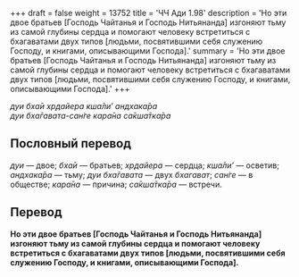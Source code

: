 +++
draft = false
weight = 13752
title = 'ЧЧ Ади 1.98'
description = 'Но эти двое братьев [Господь Чайтанья и Господь Нитьянанда] изгоняют тьму из самой глубины сердца и помогают человеку встретиться с бхагаватами двух типов [людьми, посвятившими себя служению Господу, и книгами, описывающими Господа].'
summary = 'Но эти двое братьев [Господь Чайтанья и Господь Нитьянанда] изгоняют тьму из самой глубины сердца и помогают человеку встретиться с бхагаватами двух типов [людьми, посвятившими себя служению Господу, и книгами, описывающими Господа].'
+++

_дуи бха̄и хр̣дайера кша̄ли’ андхака̄ра  
дуи бха̄гавата-сан̇ге кара̄на са̄кша̄тка̄ра_

## Пословный перевод

_дуи_ — двое; _бха̄и_ — братьев; _хр̣дайера_ — сердца; _кша̄ли’_ — осветив; _андхака̄ра_ — тьму; _дуи_ _бха̄гавата_ — двух _бхагават_; _сан̇ге_ — в обществе; _кара̄на_ — причина; _са̄кша̄тка̄ра_ — встречи.

## Перевод

**Но эти двое братьев \[Господь Чайтанья и Господь Нитьянанда\] изгоняют тьму из самой глубины сердца и помогают человеку встретиться с бхагаватами двух типов \[людьми, посвятившими себя служению Господу, и книгами, описывающими Господа\].**
